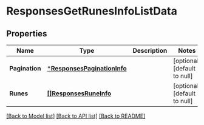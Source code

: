 # ResponsesGetRunesInfoListData

## Properties
Name | Type | Description | Notes
------------ | ------------- | ------------- | -------------
**Pagination** | [***ResponsesPaginationInfo**](responses.PaginationInfo.md) |  | [optional] [default to null]
**Runes** | [**[]ResponsesRuneInfo**](responses.RuneInfo.md) |  | [optional] [default to null]

[[Back to Model list]](../README.md#documentation-for-models) [[Back to API list]](../README.md#documentation-for-api-endpoints) [[Back to README]](../README.md)

